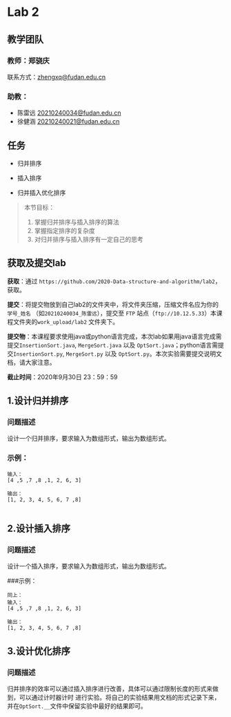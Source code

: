 # Lab 2

## 教学团队
### 教师：郑骁庆
联系方式：[zhengxq@fudan.edu.cn](http://zhengxq@fudan.edu.cn)
### 助教：
- 陈雷远 [20210240034@fudan.edu.cn](http://20210240034@fudan.edu.cn) 
- 徐健涵 [20210240021@fudan.edu.cn](http://20210240021@fudan.edu.cn) 


## 任务

- 归并排序

- 插入排序

- 归并插入优化排序

> 本节目标：
>
> 1. 掌握归并排序与插入排序的算法
> 2. 掌握指定排序的复杂度
> 3. 对归并排序与插入排序有一定自己的思考

## 获取及提交lab

**获取**：通过 `https://github.com/2020-Data-structure-and-algorithm/lab2`，获取。

**提交**：将提交物放到自己lab2的文件夹中，将文件夹压缩，压缩文件名应为你的 `学号_姓名` （如`20210240034_陈雷远`），提交至 `FTP` 站点（`ftp://10.12.5.33`）本课程文件夹的`work_upload/lab2` 文件夹下。

**提交物**：本课程要求使用java或python语言完成，本次lab如果用java语言完成需提交`InsertionSort.java`, `MergeSort.java` 
以及 `OptSort.java`；python语言需提交`InsertionSort.py`, `MergeSort.py` 
以及 `OptSort.py`。本次实验需要提交说明文档，请大家注意。

**截止时间**：2020年9月30日 23：59：59

## 1.设计归并排序
### 问题描述
设计一个归并排序，要求输入为数组形式，输出为数组形式。

### 示例：
```
输入：
[4 ,5 ,7 ,8 ,1, 2, 6, 3]

输出：
[1, 2, 3, 4, 5, 6, 7 ,8]


 ```

## 2.设计插入排序
### 问题描述
设计一个插入排序，要求输入为数组形式，输出为数组形式。

###示例：
```
同上：
输入：
[4 ,5 ,7 ,8 ,1, 2, 6, 3]

输出：
[1, 2, 3, 4, 5, 6, 7 ,8]
```

## 3.设计优化排序
### 问题描述
归并排序的效率可以通过插入排序进行改善，具体可以通过限制长度的形式来做到，可以通过计时器计时
进行实验。将自己的实验结果用文档的形式记录下来，并在`OptSort.__`文件中保留实验中最好的结果即可。
